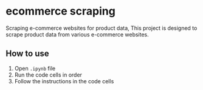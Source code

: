 # ecommerce scraping

Scraping e-commerce websites for product data, This project is designed to scrape product data from various e-commerce websites.

## How to use
1. Open `.ipynb` file
2. Run the code cells in order
3. Follow the instructions in the code cells

